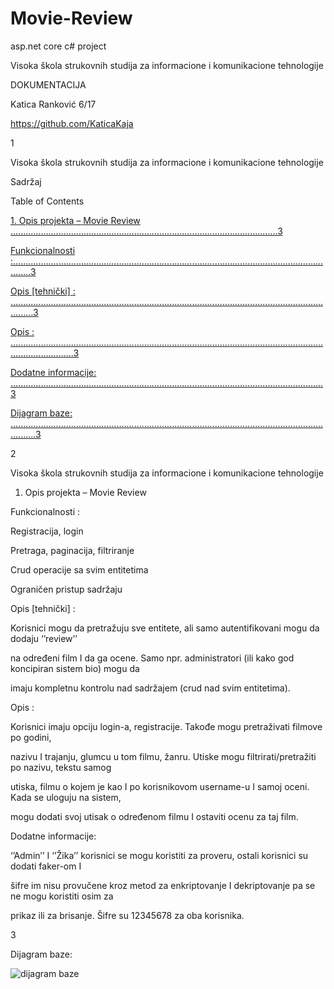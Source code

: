 # Movie-Review
asp.net core c# project


Visoka škola strukovnih studija za informacione i komunikacione tehnologije

DOKUMENTACIJA

Katica Ranković 6/17

<https://github.com/KaticaKaja>

1





Visoka škola strukovnih studija za informacione i komunikacione tehnologije

Sadržaj

Table of Contents

[1.](#br3)[ ](#br3)[Opis](#br3)[ ](#br3)[projekta](#br3)[ ](#br3)[–](#br3)[ ](#br3)[Movie](#br3)[ ](#br3)[Review](#br3)[ ](#br3)[..........................................................................................................3](#br3)

[Funkcionalnosti](#br3)[ ](#br3)[:...................................................................................................................................3](#br3)

[Opis](#br3)[ ](#br3)[\[tehnički\]](#br3)[ ](#br3)[:](#br3)[ ](#br3)[.....................................................................................................................................3](#br3)

[Opis](#br3)[ ](#br3)[:](#br3)[ ](#br3)[.....................................................................................................................................................3](#br3)

[Dodatne](#br3)[ ](#br3)[informacije:](#br3)[ ](#br3)[............................................................................................................................3](#br3)

[Dijagram](#br3)[ ](#br3)[baze:](#br3)[ ](#br3)[......................................................................................................................................3](#br3)

2





Visoka škola strukovnih studija za informacione i komunikacione tehnologije

1. Opis projekta – Movie Review

Funkcionalnosti :

Registracija, login

Pretraga, paginacija, filtriranje

Crud operacije sa svim entitetima

Ograničen pristup sadržaju

Opis [tehnički] :

Korisnici mogu da pretražuju sve entitete, ali samo autentifikovani mogu da dodaju ‘’review’’

na određeni film I da ga ocene. Samo npr. administratori (ili kako god koncipiran sistem bio) mogu da

imaju kompletnu kontrolu nad sadržajem (crud nad svim entitetima).

Opis :

Korisnici imaju opciju login-a, registracije. Takođe mogu pretraživati filmove po godini,

nazivu I trajanju, glumcu u tom filmu, žanru. Utiske mogu filtrirati/pretražiti po nazivu, tekstu samog

utiska, filmu o kojem je kao I po korisnikovom username-u I samoj oceni. Kada se uloguju na sistem,

mogu dodati svoj utisak o određenom filmu I ostaviti ocenu za taj film.

Dodatne informacije:

‘’Admin’’ I ‘’Žika’’ korisnici se mogu koristiti za proveru, ostali korisnici su dodati faker-om I

šifre im nisu provučene kroz metod za enkriptovanje I dekriptovanje pa se ne mogu koristiti osim za

prikaz ili za brisanje. Šifre su 12345678 za oba korisnika.

3

Dijagram baze:

![dijagram baze](http://url/to/img.png)

